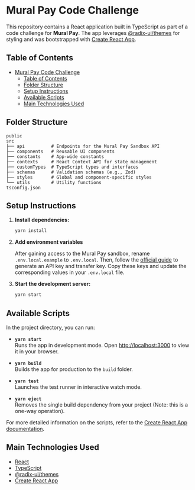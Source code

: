 # Mural Pay Code Challenge

This repository contains a React application built in TypeScript as part of a code challenge for **Mural Pay**. The app leverages [@radix-ui/themes](https://www.radix-ui.com/docs/themes) for styling and was bootstrapped with [Create React App](https://create-react-app.dev/).

## Table of Contents

- [Mural Pay Code Challenge](#mural-pay-code-challenge)
  - [Table of Contents](#table-of-contents)
  - [Folder Structure](#folder-structure)
  - [Setup Instructions](#setup-instructions)
  - [Available Scripts](#available-scripts)
  - [Main Technologies Used](#main-technologies-used)

## Folder Structure

```plaintext
public
src
├── api          # Endpoints for the Mural Pay Sandbox API
├── components   # Reusable UI components
├── constants    # App-wide constants
├── contexts     # React Context API for state management
├── customTypes  # TypeScript types and interfaces
├── schemas      # Validation schemas (e.g., Zod)
├── styles       # Global and component-specific styles
└── utils        # Utility functions
tsconfig.json
```

## Setup Instructions

1. **Install dependencies:**

   ```bash
   yarn install
   ```

2. **Add environment variables**

    After gaining access to the Mural Pay sandbox, rename `.env.local.example` to `.env.local`. Then, follow the [official guide](https://developers.muralpay.com/docs/get-api-key) to generate an API key and transfer key. Copy these keys and update the corresponding values in your `.env.local` file.

3. **Start the development server:**

   ```bash
   yarn start
   ```

## Available Scripts

In the project directory, you can run:

- **`yarn start`**  
  Runs the app in development mode. Open [http://localhost:3000](http://localhost:3000) to view it in your browser.

- **`yarn build`**  
  Builds the app for production to the `build` folder.

- **`yarn test`**  
  Launches the test runner in interactive watch mode.

- **`yarn eject`**  
  Removes the single build dependency from your project (Note: this is a one-way operation).

For more detailed information on the scripts, refer to the [Create React App documentation](https://create-react-app.dev/).

## Main Technologies Used

- [React](https://reactjs.org/)
- [TypeScript](https://www.typescriptlang.org/)
- [@radix-ui/themes](https://www.radix-ui.com/docs/themes)
- [Create React App](https://create-react-app.dev/)
